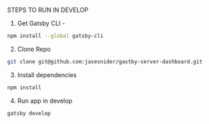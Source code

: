 STEPS TO RUN IN DEVELOP

1. Get Gatsby CLI - 

```sh 
npm install --global gatsby-cli
```

2. Clone Repo

```sh
git clone git@github.com:jasesnider/gastby-server-dashboard.git
```

3. Install dependencies 

```sh
npm install
```

4. Run app in develop

```sh
gatsby develop
```
